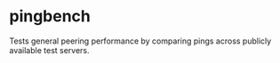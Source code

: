 # pingbench
Tests general peering performance by comparing pings across publicly available test servers.
